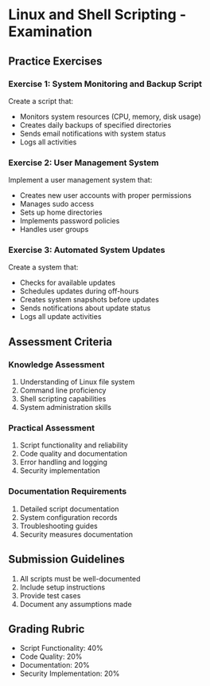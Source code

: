 # Linux and Shell Scripting - Examination

## Practice Exercises

### Exercise 1: System Monitoring and Backup Script
Create a script that:
- Monitors system resources (CPU, memory, disk usage)
- Creates daily backups of specified directories
- Sends email notifications with system status
- Logs all activities

### Exercise 2: User Management System
Implement a user management system that:
- Creates new user accounts with proper permissions
- Manages sudo access
- Sets up home directories
- Implements password policies
- Handles user groups

### Exercise 3: Automated System Updates
Create a system that:
- Checks for available updates
- Schedules updates during off-hours
- Creates system snapshots before updates
- Sends notifications about update status
- Logs all update activities

## Assessment Criteria

### Knowledge Assessment
1. Understanding of Linux file system
2. Command line proficiency
3. Shell scripting capabilities
4. System administration skills

### Practical Assessment
1. Script functionality and reliability
2. Code quality and documentation
3. Error handling and logging
4. Security implementation

### Documentation Requirements
1. Detailed script documentation
2. System configuration records
3. Troubleshooting guides
4. Security measures documentation

## Submission Guidelines
1. All scripts must be well-documented
2. Include setup instructions
3. Provide test cases
4. Document any assumptions made

## Grading Rubric
- Script Functionality: 40%
- Code Quality: 20%
- Documentation: 20%
- Security Implementation: 20% 